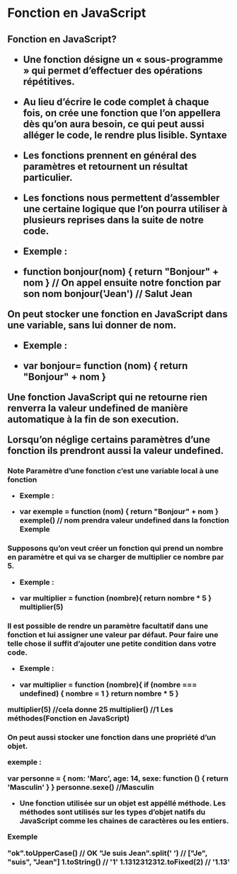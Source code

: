 <h1> Fonction en JavaScript

<h2> Fonction en JavaScript?

- Une fonction désigne un « sous-programme » qui permet d’effectuer des opérations répétitives.

- Au lieu d’écrire le code complet à chaque fois, on crée une fonction que l’on appellera dès qu’on aura besoin, ce qui peut aussi alléger le code, le rendre plus lisible.
Syntaxe

- Les fonctions prennent en général des paramètres et retournent un résultat particulier.

- Les fonctions nous permettent d’assembler une certaine logique que l’on pourra utiliser à plusieurs reprises dans la suite de notre code.

- Exemple :

- function bonjour(nom) {
    return "Bonjour" + nom
}
// On appel ensuite notre fonction par son nom
bonjour('Jean') // Salut Jean

On peut stocker une fonction en JavaScript dans une variable, sans lui donner de nom.

- Exemple :

- var bonjour= function (nom) {
    return "Bonjour" + nom
}

Une fonction JavaScript qui ne retourne rien renverra la valeur undefined de manière automatique à la fin de son execution.

Lorsqu’on néglige certains paramètres d’une fonction ils prendront aussi la valeur undefined.

<h3>Note Paramètre d’une fonction c’est une variable local à une fonction

- Exemple :
	
- var exemple = function (nom) {
    return "Bonjour" + nom
}
exemple() // nom prendra valeur undefined dans la fonction
Exemple

<h3>Supposons qu’on veut créer un fonction qui prend un nombre en paramètre et qui va se charger de multiplier ce nombre par 5.

- Exemple :
	
- var multiplier = function (nombre){
  return nombre * 5
}
multiplier(5)

<h3> Il est possible de rendre un paramètre facultatif dans une fonction et lui assigner une valeur par défaut. Pour faire une telle chose il suffit d’ajouter une petite condition dans votre code.

- Exemple :
	
- var multiplier = function (nombre){
  if (nombre === undefined) {
    nombre = 1
  }
  return nombre * 5
}
 
multiplier(5) //cela donne 25
multiplier() //1
Les méthodes(Fonction en JavaScript)

<h3> On peut aussi stocker une fonction dans une propriété d’un objet.

exemple :
	
var personne = {
    nom: 'Marc',
    age: 14,
    sexe: function () {
        return 'Masculin'
    }
}
personne.sexe() //Masculin

- Une fonction utilisée sur un objet est appéllé méthode. Les méthodes sont utilisés sur les types d’objet natifs du JavaScript comme les chaines de caractères ou les entiers.

Exemple
	
"ok".toUpperCase() // OK
"Je suis Jean".split(' ') // ["Je", "suis", "Jean"]
1.toString() // '1'
1.1312312312.toFixed(2) // '1.13'
